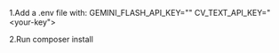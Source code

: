 1.Add a .env file with:
GEMINI_FLASH_API_KEY="<your-key>"
CV_TEXT_API_KEY="<your-key">

2.Run composer install
